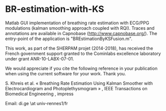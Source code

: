 # BR-estimation-with-KS
Matlab GUI implementation of breathing rate estimation with ECG/PPG modulations (kalman smoothing approach coupled with RQI). Traces and annotations are available in Capnobase (http://www.capnobase.org/). The entry-point of the application is "BREstimationByKSFusion.m".

This work, as part of the SHERPAM projet (2014-2018), has received the French government support granted to the Cominlabs excellence laboratory under grant ANR-10-LABX-07-01. 

We would appreciate if you cite the following reference in your publication when using the current software for your work. Thank you. 

S. Khreis et al. « Breathing Rate Estimation Using Kalman Smoother with Electrocardiogram and Photoplethysmogram » , IEEE Transactions on Biomedical Engineering , impress 

Email: di.ge \at univ-rennes1/fr
